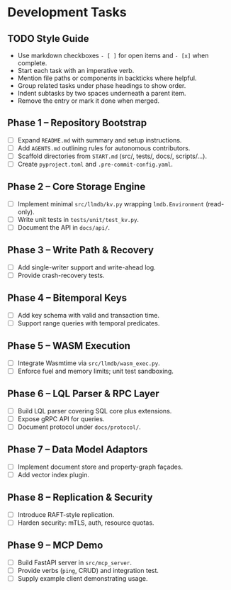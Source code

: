 # Development Tasks

## TODO Style Guide

- Use markdown checkboxes `- [ ]` for open items and `- [x]` when complete.
- Start each task with an imperative verb.
- Mention file paths or components in backticks where helpful.
- Group related tasks under phase headings to show order.
- Indent subtasks by two spaces underneath a parent item.
- Remove the entry or mark it done when merged.

## Phase 1 – Repository Bootstrap

- [ ] Expand `README.md` with summary and setup instructions.
- [ ] Add `AGENTS.md` outlining rules for autonomous contributors.
- [ ] Scaffold directories from `START.md` (src/, tests/, docs/, scripts/...).
- [ ] Create `pyproject.toml` and `.pre-commit-config.yaml`.

## Phase 2 – Core Storage Engine

- [ ] Implement minimal `src/llmdb/kv.py` wrapping `lmdb.Environment` (read-only).
- [ ] Write unit tests in `tests/unit/test_kv.py`.
- [ ] Document the API in `docs/api/`.

## Phase 3 – Write Path & Recovery

- [ ] Add single-writer support and write-ahead log.
- [ ] Provide crash-recovery tests.

## Phase 4 – Bitemporal Keys

- [ ] Add key schema with valid and transaction time.
- [ ] Support range queries with temporal predicates.

## Phase 5 – WASM Execution

- [ ] Integrate Wasmtime via `src/llmdb/wasm_exec.py`.
- [ ] Enforce fuel and memory limits; unit test sandboxing.

## Phase 6 – LQL Parser & RPC Layer

- [ ] Build LQL parser covering SQL core plus extensions.
- [ ] Expose gRPC API for queries.
- [ ] Document protocol under `docs/protocol/`.

## Phase 7 – Data Model Adaptors

- [ ] Implement document store and property-graph façades.
- [ ] Add vector index plugin.

## Phase 8 – Replication & Security

- [ ] Introduce RAFT-style replication.
- [ ] Harden security: mTLS, auth, resource quotas.

## Phase 9 – MCP Demo

- [ ] Build FastAPI server in `src/mcp_server`.
- [ ] Provide verbs (`ping`, CRUD) and integration test.
- [ ] Supply example client demonstrating usage.
